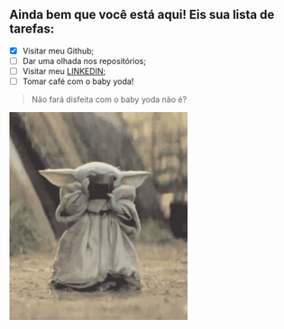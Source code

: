 <h2>Ainda bem que você está aqui! Eis sua lista de tarefas:</h2>

- [x] Visitar meu Github;
- [ ] Dar uma olhada nos repositórios;
- [ ] Visitar meu [LINKEDIN](https://www.linkedin.com/in/gabrielreisritter/);
- [ ] Tomar café com o baby yoda!

> Não fará disfeita com o baby yoda não é?

<img src="img/tenor.gif" alt=""/>
